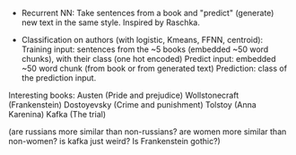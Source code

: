 - Recurrent NN: 
    Take sentences from a book and "predict" (generate) new text in the same style. Inspired by Raschka.

- Classification on authors (with logistic, Kmeans, FFNN, centroid):    
    Training input: sentences from the ~5 books (embedded ~50 word chunks), with their class (one hot encoded)
    Predict input: embedded ~50 word chunk (from book or from generated text)
    Prediction: class of the prediction input.


Interesting books:
    Austen (Pride and prejudice)
    Wollstonecraft (Frankenstein)
    Dostoyevsky (Crime and punishment)
    Tolstoy (Anna Karenina)
    Kafka (The trial)

(are russians more similar than non-russians? are women more similar than non-women? is kafka just weird? Is Frankenstein gothic?)
    
